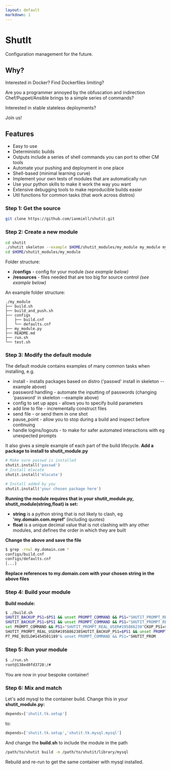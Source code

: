 ```yaml
---
layout: default
markdown: 1
---
```

# ShutIt #

Configuration management for the future.

## Why? ##

Interested in Docker? Find Dockerfiles limiting?

Are you a programmer annoyed by the obfuscation and indirection Chef/Puppet/Ansible brings to a simple series of commands?

Interested in stable stateless deployments?

Join us!

## Features ##

 - Easy to use
 - Deterministic builds
 - Outputs include a series of shell commands you can port to other CM tools
 - Automate your pushing and deployment in one place
 - Shell-based (minimal learning curve)
 - Implement your own tests of modules that are automatically run
 - Use your python skills to make it work the way you want
 - Extensive debugging tools to make reproducible builds easier
 - Util functions for common tasks (that work across distros)

### Step 1: Get the source ###
```sh
git clone https://github.com/ianmiell/shutit.git
```

### Step 2: Create a new module ###

```sh
cd shutit
./shutit skeleton --example $HOME/shutit_modules/my_module my_module my.domain.com
cd $HOME/shutit_modules/my_module
```

Folder structure:

 - **/configs** - config for your module *(see example below)*
 - **/resources** - files needed that are too big for source control *(see example below)*

An example folder structure:

```
./my_module
├── build.sh
├── build_and_push.sh
├── configs
│   ├── build.cnf
│   └── defaults.cnf
├── my_module.py
├── README.md
├── run.sh
└── test.sh
```

### Step 3: Modify the default module ###

The default module contains examples of many common tasks when installing, e.g.

 - install               - installs packages based on distro ('passwd' install in skeleton --example above)
 - password handling     - automate the inputting of passwords (changing 'password' in skeleton --example above)
 - config to set up apps - allows you to specify build parameters
 - add line to file      - incrementally construct files
 - send file             - or send them in one shot
 - pause_point           - allow you to stop during a build and inspect before continuing
 - handle logins/logouts - to make for safer automated interactions with eg unexpected prompts

It also gives a simple example of each part of the build lifecycle. **Add a package to install to shutit_module.py**

```python
# Make sure passwd is installed
shutit.install('passwd')
# Install mlocate
shutit.install('mlocate')

# Install added by you
shutit.install('your chosen package here')
```

**Running the module requires that in your shutit_module.py, shutit_module(string,float) is set:**

 - **string** is a python string that is not likely to clash, eg **'my.domain.com.myref'** (including quotes)
 - **float** is a unique decimal value that is not clashing with any other modules, and defines the order in which they are built

**Change the above and save the file**

```sh
$ grep -rnwl my.domain.com *
configs/build.cnf
configs/defaults.cnf
[...]
```

**Replace references to my.domain.com with your chosen string in the above files**

### Step 4: Build your module ###

**Build module:**

```sh
$ ./build.sh
SHUTIT_BACKUP_PS1=$PS1 && unset PROMPT_COMMAND && PS1="SHUTIT_PROMPT_REAL_USER#195886238"
SHUTIT_BACKUP_PS1=$PS1 && unset PROMPT_COMMAND && PS1="SHUTIT_PROMPT_REAL_USER#195886238"
set PROMPT_COMMAND && PS1="SHUTIT_PROMPT_REAL_USER#195886238"CKUP_PS1=$PS1 && un 
SHUTIT_PROMPT_REAL_USER#195886238SHUTIT_BACKUP_PS1=$PS1 && unset PROMPT_COMMAND && PS1="SHUTIT_PROMPT_PRE_BUILD#1454501189"
PT_PRE_BUILD#1454501189"& unset PROMPT_COMMAND && PS1="SHUTIT_PROM
```

### Step 5: Run your module ###

```sh
$ ./run.sh
root@138ed0fd3728:/#
```

You are now in your bespoke container!

### Step 6: Mix and match ###

Let's add mysql to the container build. Change this in your **shutit_module.py:**

```python
depends=['shutit.tk.setup']
```

to:

```python
depends=['shutit.tk.setup','shutit.tk.mysql.mysql']
```

And change the **build.sh** to include the module in the path

```sh
/path/to/shutit build -m /path/to/shutit/library/mysql
```

Rebuild and re-run to get the same container with mysql installed.
